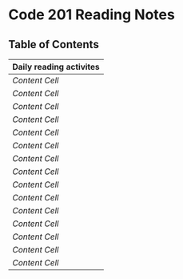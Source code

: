 # Code 201 Reading Notes

## Table of Contents
| Daily reading activites  | 
| -------------- |
| *Content Cell* | 
| *Content Cell* |
| *Content Cell* |
| *Content Cell* |
| *Content Cell* |
| *Content Cell* |
| *Content Cell* |
| *Content Cell* |
| *Content Cell* |
| *Content Cell* |
| *Content Cell* |
| *Content Cell* |
| *Content Cell* |
| *Content Cell* |
| *Content Cell* |
